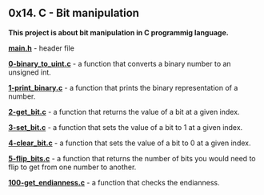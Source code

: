 ## 0x14. C - Bit manipulation

**This project is about bit manipulation in C programmig language.**

**[main.h](https://github.com/Mardie328/alx-low_level_programming/tree/main/0x14-bit_manipulation/main.h)** - header file

**[0-binary_to_uint.c](https://github.com/Mardie328/alx-low_level_programming/tree/main/0x14-bit_manipulation/0-binary_to_uint.c)** - a function that converts a binary number to an unsigned int.

**[1-print_binary.c](https://github.com/Mardie328/alx-low_level_programming/tree/main/0x14-bit_manipulation/1-print_binary.c)** - a function that prints the binary representation of a number.

**[2-get_bit.c](https://github.com/Mardie328/alx-low_level_programming/tree/main/0x14-bit_manipulation/2-get_bit.c)** -  a function that returns the value of a bit at a given index.

**[3-set_bit.c](https://github.com/Mardie328/alx-low_level_programming/tree/main/0x14-bit_manipulation/3-set_bit.c)** -  a function that sets the value of a bit to 1 at a given index.

**[4-clear_bit.c](https://github.com/Mardie328/alx-low_level_programming/tree/main/0x14-bit_manipulation/4-clear_bit.c)** - a function that sets the value of a bit to 0 at a given index.

**[5-flip_bits.c](https://github.com/Mardie328/alx-low_level_programming/tree/main/0x14-bit_manipulation/5-flip_bits.c)** - a function that returns the number of bits you would need to flip to get from one number to another.

**[100-get_endianness.c](https://github.com/Mardie328/alx-low_level_programming/tree/main/0x14-bit_manipulation/100-get_endianness.c)** - a function that checks the endianness.
